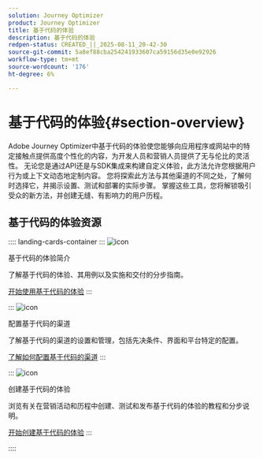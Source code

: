 ```yaml
---
solution: Journey Optimizer
product: Journey Optimizer
title: 基于代码的体验
description: 基于代码的体验
redpen-status: CREATED_||_2025-08-11_20-42-30
source-git-commit: 5a8ef88cba254241933607ca59156d35e0e92926
workflow-type: tm+mt
source-wordcount: '176'
ht-degree: 6%

---
```



# 基于代码的体验{#section-overview}

Adobe Journey Optimizer中基于代码的体验使您能够向应用程序或网站中的特定接触点提供高度个性化的内容，为开发人员和营销人员提供了无与伦比的灵活性。 无论您是通过API还是与SDK集成来构建自定义体验，此方法允许您根据用户行为或上下文动态地定制内容。 您将探索此方法与其他渠道的不同之处，了解何时选择它，并揭示设置、测试和部署的实际步骤。 掌握这些工具，您将解锁吸引受众的新方法，并创建无缝、有影响力的用户历程。

## 基于代码的体验资源

:::: landing-cards-container
:::
![icon](https://cdn.experienceleague.adobe.com/icons/book.svg)

基于代码的体验简介

了解基于代码的体验、其用例以及实施和交付的分步指南。

[开始使用基于代码的体验](../using/code-based/get-started-code-based.md)
:::

:::
![icon](https://cdn.experienceleague.adobe.com/icons/gear.svg)

配置基于代码的渠道

了解基于代码的渠道的设置和管理，包括先决条件、界面和平台特定的配置。

[了解如何配置基于代码的渠道](configure-code-based-channel-landing-page.md)
:::

:::
![icon](https://cdn.experienceleague.adobe.com/icons/circle-play.svg)

创建基于代码的体验

浏览有关在营销活动和历程中创建、测试和发布基于代码的体验的教程和分步说明。

[开始创建基于代码的体验](create-code-based-experiences-landing-page.md)
:::

::::
